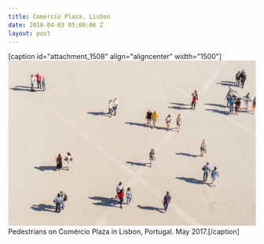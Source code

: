 ```yaml
---
title: Comércio Plaza, Lisbon
date: 2018-04-03 05:00:00 Z
layout: post
---
```


\[caption id="attachment\_1508" align="aligncenter" width="1500"\][![](/assets/images/DSC00758-1.jpg)](https://kenbooth.net/wp-content/uploads/2018/04/DSC00758-1.jpg) Pedestrians on Comércio Plaza in Lisbon, Portugal. May 2017.\[/caption\]
